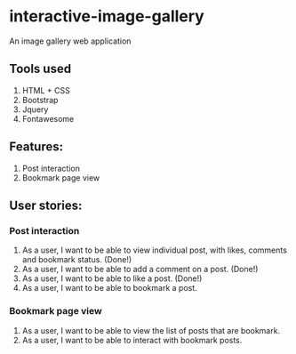 # interactive-image-gallery
An image gallery web application

## Tools used
1. HTML + CSS
2. Bootstrap
3. Jquery
4. Fontawesome

## Features:
1. Post interaction
2. Bookmark page view


## User stories:

### Post interaction
1. As a user, I want to be able to view individual post, with likes, comments and bookmark status. (Done!)
2. As a user, I want to be able to add a comment on a post. (Done!)
3. As a user, I want to be able to like a post. (Done!)
4. As a user, I want to be able to bookmark a post.

### Bookmark page view
1. As a user, I want to be able to view the list of posts that are bookmark.
2. As a user, I want to be able to interact with bookmark posts.